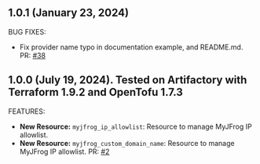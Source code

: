 ## 1.0.1 (January 23, 2024)

BUG FIXES:

* Fix provider name typo in documentation example, and README.md. PR: [#38](https://github.com/jfrog/terraform-provider-myjfrog/pull/38)

## 1.0.0 (July 19, 2024). Tested on Artifactory  with Terraform 1.9.2 and OpenTofu 1.7.3

FEATURES:

* **New Resource:** `myjfrog_ip_allowlist`: Resource to manage MyJFrog IP allowlist.
* **New Resource:** `myjfrog_custom_domain_name`: Resource to manage MyJFrog IP allowlist. PR: [#2](https://github.com/jfrog/terraform-provider-myjfrog/pull/2)
